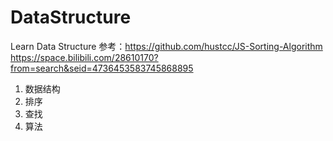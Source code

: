 # DataStructure
Learn Data Structure 
参考：https://github.com/hustcc/JS-Sorting-Algorithm 
https://space.bilibili.com/28610170?from=search&seid=4736453583745868895

1. 数据结构
2. 排序
3. 查找 
4. 算法
